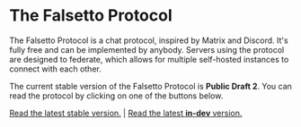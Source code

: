 # The Falsetto Protocol

The Falsetto Protocol is a chat protocol, inspired by Matrix and Discord. It's fully free and can be implemented by anybody. Servers using the protocol are designed to federate, which allows for multiple self-hosted instances to connect with each other.

The current stable version of the Falsetto Protocol is **Public Draft 2**. You can read the protocol by clicking on one of the buttons below.

[Read the latest stable version.](https://github.com/FalsettoChat/protocol/blob/draft2/PROTOCOL.md) | [Read the latest **in-dev** version.](PROTOCOL.md)
